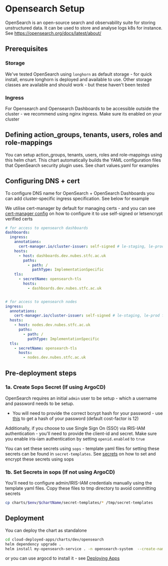# Opensearch Setup

OpenSearch is an open-source search and observability suite for storing unstructured data. 
It can be used to store and analyse logs k8s for instance. See https://opensearch.org/docs/latest/about/

## Prerequisites

### Storage
We've tested OpenSearch using `longhorn` as default storage - for quick install, ensure longhorn is deployed and available to use. Other storage classes are available and should work - but these haven't been tested

### Ingress
For Opensearch and Opensearch Dashboards to be accessible outside the cluster - we recommend using nginx ingress. Make sure its enabled on your cluster

## Defining action_groups, tenants, users, roles and role-mappings

You can setup action_groups, tenants, users, roles and role-mappings using this helm chart. This chart automatically builds the YAML configuration files that OpenSearch security plugin uses. See chart values.yaml for examples

## Configuring DNS + cert

To configure DNS name for OpenSearch + OpenSearch Dashboards you can add cluster-specific ingress specification. See below for example

We utilise cert-manager by default for managing certs - and you can see [cert-manager config](./misc.md) on how to configure it to use self-signed or letsencrypt verified certs

```yaml
# for access to opensearch dashboards
dashboards:
  ingress:
    annotations:
      cert-manager.io/cluster-issuer: self-signed # le-staging, le-prod for let's encrypt
    hosts:
      - host: dashboards.dev.nubes.stfc.ac.uk
        paths:
          - path: /
            pathType: ImplementationSpecific
    tls:
      - secretName: opensearch-tls
        hosts:
          - dashboards.dev.nubes.stfc.ac.uk


# for access to opensearch nodes
ingress:
  annotations:
    cert-manager.io/cluster-issuer: self-signed # le-staging, le-prod for let's encrypt
  hosts:
    - host: nodes.dev.nubes.stfc.ac.uk
      paths:
        - path: /
          pathType: ImplementationSpecific
  tls:
    - secretName: opensearch-tls
      hosts:
        - nodes.dev.nubes.stfc.ac.uk
```

## Pre-deployment steps

### 1a. Create Sops Secret (If using ArgoCD)

OpenSearch requires an initial `admin` user to be setup - which a username and password needs to be setup. 
  - You will need to provide the correct bcrypt hash for your password - use [this](https://bcrypt.online/?plain_text=admin&cost_factor=12) to get a hash of your password (default cost-factor is 12)

Additionally, if you choose to use Single Sign On (SSO) via IRIS-IAM authentication - you'll need to provide the client-id and secret. Make sure you enable iris-iam authentication by setting `openid.enabled` to `true`

You can set these secrets using `sops` - template yaml files for setting these secrets can be found in `secret-templates`. See [secrets](../secrets.md) on how to set and encrypt these secrets using sops

### 1b. Set Secrets in sops (If not using ArgoCD)

You'll need to configure admin/IRIS-IAM credentials manually using the template yaml files. Copy these files to tmp directory to avoid committing secrets

```bash
cp charts/$env/$chartName/secret-templates/* /tmp/secret-templates
```

## Deployment 

You can deploy the chart as standalone

```bash
cd cloud-deployed-apps/charts/dev/opensearch
helm dependency upgrade .
helm install my-opensearch-service . -n opensearch-system  --create-namespace -f /tmp/secret-templates/opensearch.yaml
```

or you can use argocd to install it - see [Deploying Apps](../deploying-apps.md)
